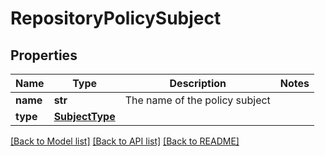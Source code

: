 # RepositoryPolicySubject

## Properties
Name | Type | Description | Notes
------------ | ------------- | ------------- | -------------
**name** | **str** | The name of the policy subject | 
**type** | [**SubjectType**](SubjectType.md) |  | 

[[Back to Model list]](../README.md#documentation-for-models) [[Back to API list]](../README.md#documentation-for-api-endpoints) [[Back to README]](../README.md)


